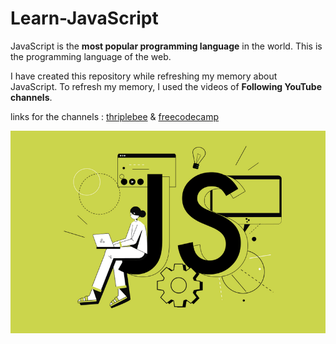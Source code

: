 # Learn-JavaScript

JavaScript is the <b>most popular programming language</b> in the world. This is the programming language of the web. 

I have created this repository while refreshing my memory about JavaScript. To refresh my memory, I used the videos of <b>Following YouTube channels</b>.

links for the channels : <a href="https://www.youtube.com/@thriplebee">thriplebee</a> & <a href="https://www.youtube.com/@freecodecamp">freecodecamp</a>

<img src="./img/1.png" alt="image" width="1200px">
